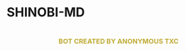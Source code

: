 # SHINOBI-MD
<h1 align="center">
<span style="color: #BFAB35; font-size: 15px;">BOT CREATED BY ANONYMOUS TXC</span>
  </h1>

